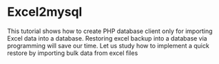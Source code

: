 # Excel2mysql
This tutorial shows how to create PHP database client only for importing Excel data into a database. Restoring excel backup into a database via programming will save our time. Let us study how to implement a quick restore by importing bulk data from excel files 
